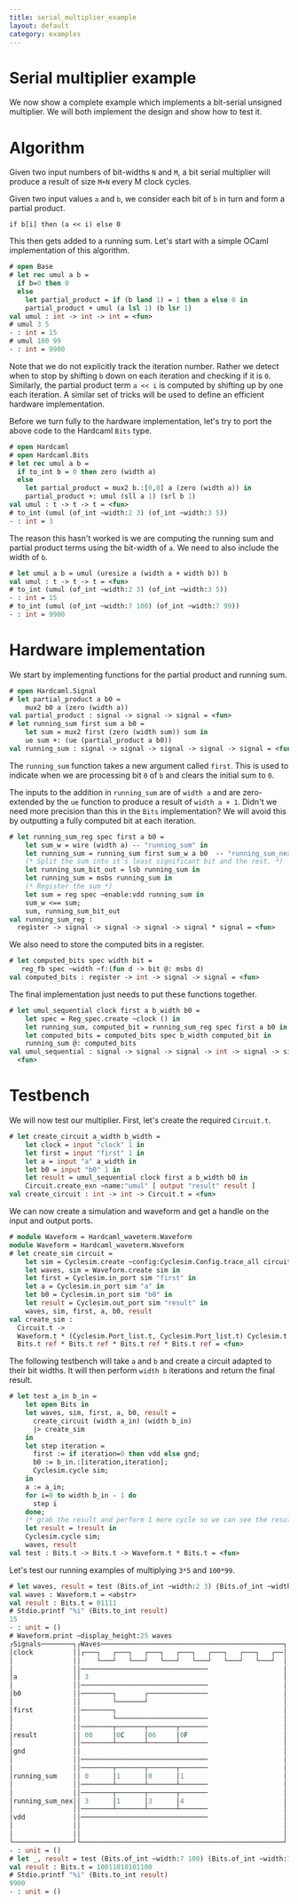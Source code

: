 ```yaml
---
title: serial_multiplier_example
layout: default
category: examples
---
```

# Serial multiplier example

<!--
```ocaml
# Hardcaml.Caller_id.set_mode Disabled
- : unit = ()
```
-->

We now show a complete example which implements a bit-serial unsigned
multiplier. We will both implement the design and show how to test it.

# Algorithm

Given two input numbers of bit-widths `N` and `M`, a bit serial
multiplier will produce a result of size `M+N` every M clock cycles.

Given two input values `a` and `b`, we consider each bit of `b` in turn
and form a partial product.

```
if b[i] then (a << i) else 0
```

This then gets added to a running sum. Let's start with a simple OCaml
implementation of this algorithm.

```ocaml
# open Base
# let rec umul a b =
  if b=0 then 0
  else
    let partial_product = if (b land 1) = 1 then a else 0 in
    partial_product + umul (a lsl 1) (b lsr 1)
val umul : int -> int -> int = <fun>
# umul 3 5
- : int = 15
# umul 100 99
- : int = 9900
```

Note that we do not explicitly track the iteration number. Rather we
detect when to stop by shifting `b` down on each iteration and
checking if it is `0`. Similarly, the partial product term `a << i` is
computed by shifting up by one each iteration. A similar set of tricks
will be used to define an efficient hardware implementation.

Before we turn fully to the hardware implementation, let's try to port
the above code to the Hardcaml `Bits` type.

```ocaml
# open Hardcaml
# open Hardcaml.Bits
# let rec umul a b =
  if to_int b = 0 then zero (width a)
  else
    let partial_product = mux2 b.:[0,0] a (zero (width a)) in
    partial_product +: umul (sll a 1) (srl b 1)
val umul : t -> t -> t = <fun>
# to_int (umul (of_int ~width:2 3) (of_int ~width:3 5))
- : int = 3
```

The reason this hasn't worked is we are computing the running sum and
partial product terms using the bit-width of `a`. We need to
also include the width of `b`.

```ocaml
# let umul a b = umul (uresize a (width a + width b)) b
val umul : t -> t -> t = <fun>
# to_int (umul (of_int ~width:2 3) (of_int ~width:3 5))
- : int = 15
# to_int (umul (of_int ~width:7 100) (of_int ~width:7 99))
- : int = 9900
```

# Hardware implementation

We start by implementing functions for the partial product and running sum.

```ocaml
# open Hardcaml.Signal
# let partial_product a b0 =
    mux2 b0 a (zero (width a))
val partial_product : signal -> signal -> signal = <fun>
# let running_sum first sum a b0 =
    let sum = mux2 first (zero (width sum)) sum in
    ue sum +: (ue (partial_product a b0))
val running_sum : signal -> signal -> signal -> signal -> signal = <fun>
```

The `running_sum` function takes a new argument called `first`. This
is used to indicate when we are processing bit `0` of `b` and clears
the initial sum to `0`.

The inputs to the addition in `running_sum` are of `width a` and are
zero-extended by the `ue` function to produce a result of `width a +
1`. Didn't we need more precision than this in the `Bits`
implementation? We will avoid this by outputting a fully computed bit
at each iteration.

```ocaml
# let running_sum_reg spec first a b0 =
    let sum_w = wire (width a) -- "running_sum" in
    let running_sum = running_sum first sum_w a b0  -- "running_sum_next" in
    (* Split the sum into it's least significant bit and the rest. *)
    let running_sum_bit_out = lsb running_sum in
    let running_sum = msbs running_sum in
    (* Register the sum *)
    let sum = reg spec ~enable:vdd running_sum in
    sum_w <== sum;
    sum, running_sum_bit_out
val running_sum_reg :
  register -> signal -> signal -> signal -> signal * signal = <fun>
```

We also need to store the computed bits in a register.

```ocaml
# let computed_bits spec width bit =
   reg_fb spec ~width ~f:(fun d -> bit @: msbs d)
val computed_bits : register -> int -> signal -> signal = <fun>
```

The final implementation just needs to put these functions together.

```ocaml
# let umul_sequential clock first a b_width b0 =
    let spec = Reg_spec.create ~clock () in
    let running_sum, computed_bit = running_sum_reg spec first a b0 in
    let computed_bits = computed_bits spec b_width computed_bit in
    running_sum @: computed_bits
val umul_sequential : signal -> signal -> signal -> int -> signal -> signal =
  <fun>
```

# Testbench

We will now test our multiplier. First, let's create the required
`Circuit.t`.

```ocaml
# let create_circuit a_width b_width =
    let clock = input "clock" 1 in
    let first = input "first" 1 in
    let a = input "a" a_width in
    let b0 = input "b0" 1 in
    let result = umul_sequential clock first a b_width b0 in
    Circuit.create_exn ~name:"umul" [ output "result" result ]
val create_circuit : int -> int -> Circuit.t = <fun>
```

We can now create a simulation and waveform and get a handle on the
input and output ports.

```ocaml
# module Waveform = Hardcaml_waveterm.Waveform
module Waveform = Hardcaml_waveterm.Waveform
# let create_sim circuit =
    let sim = Cyclesim.create ~config:Cyclesim.Config.trace_all circuit in
    let waves, sim = Waveform.create sim in
    let first = Cyclesim.in_port sim "first" in
    let a = Cyclesim.in_port sim "a" in
    let b0 = Cyclesim.in_port sim "b0" in
    let result = Cyclesim.out_port sim "result" in
    waves, sim, first, a, b0, result
val create_sim :
  Circuit.t ->
  Waveform.t * (Cyclesim.Port_list.t, Cyclesim.Port_list.t) Cyclesim.t *
  Bits.t ref * Bits.t ref * Bits.t ref * Bits.t ref = <fun>
```

The following testbench will take `a` and `b` and create a circuit
adapted to their bit widths. It will then perform `width b` iterations
and return the final result.

```ocaml
# let test a_in b_in =
    let open Bits in
    let waves, sim, first, a, b0, result =
      create_circuit (width a_in) (width b_in)
      |> create_sim
    in
    let step iteration =
      first := if iteration=0 then vdd else gnd;
      b0 := b_in.:[iteration,iteration];
      Cyclesim.cycle sim;
    in
    a := a_in;
    for i=0 to width b_in - 1 do
      step i
    done;
    (* grab the result and perform 1 more cycle so we can see the result in the waveform *)
    let result = !result in
    Cyclesim.cycle sim;
    waves, result
val test : Bits.t -> Bits.t -> Waveform.t * Bits.t = <fun>
```

Let's test our running examples of multiplying `3*5` and `100*99`.

```ocaml
# let waves, result = test (Bits.of_int ~width:2 3) (Bits.of_int ~width:3 5)
val waves : Waveform.t = <abstr>
val result : Bits.t = 01111
# Stdio.printf "%i" (Bits.to_int result)
15
- : unit = ()
# Waveform.print ~display_height:25 waves
┌Signals────────┐┌Waves──────────────────────────────────────────────┐
│clock          ││┌───┐   ┌───┐   ┌───┐   ┌───┐   ┌───┐   ┌───┐   ┌──│
│               ││    └───┘   └───┘   └───┘   └───┘   └───┘   └───┘  │
│               ││────────────────────────────────                   │
│a              ││ 3                                                 │
│               ││────────────────────────────────                   │
│b0             ││────────┐       ┌───────────────                   │
│               ││        └───────┘                                  │
│first          ││────────┐                                          │
│               ││        └───────────────────────                   │
│               ││────────┬───────┬───────┬───────                   │
│result         ││ 00     │0C     │06     │0F                        │
│               ││────────┴───────┴───────┴───────                   │
│gnd            ││                                                   │
│               ││────────────────────────────────                   │
│               ││────────┬───────┬───────┬───────                   │
│running_sum    ││ 0      │1      │0      │1                         │
│               ││────────┴───────┴───────┴───────                   │
│               ││────────┬───────┬───────┬───────                   │
│running_sum_nex││ 3      │1      │3      │4                         │
│               ││────────┴───────┴───────┴───────                   │
│vdd            ││────────────────────────────────                   │
│               ││                                                   │
│               ││                                                   │
└───────────────┘└───────────────────────────────────────────────────┘
- : unit = ()
# let _, result = test (Bits.of_int ~width:7 100) (Bits.of_int ~width:7 99)
val result : Bits.t = 10011010101100
# Stdio.printf "%i" (Bits.to_int result)
9900
- : unit = ()
```
